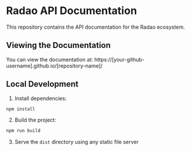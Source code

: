 # Radao API Documentation

This repository contains the API documentation for the Radao ecosystem.

## Viewing the Documentation

You can view the documentation at: https://[your-github-username].github.io/[repository-name]/

## Local Development

1. Install dependencies:
```bash
npm install
```

2. Build the project:
```bash
npm run build
```

3. Serve the `dist` directory using any static file server
